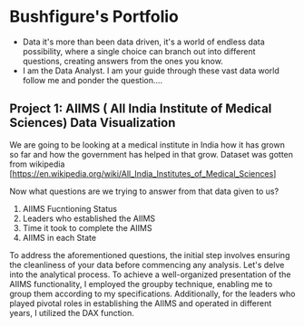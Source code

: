 # Bushfigure's Portfolio

* Data it's more than been data driven, it's a world of endless data possibility, where a single choice can branch out into different questions, creating answers from the ones you know.
* I am the Data Analyst. I am your guide through these vast data world follow me and ponder the question....

## Project 1: AIIMS ( All India Institute of Medical Sciences) Data Visualization

We are going to be looking at a medical institute in India how it has grown so far and how the government has helped in that grow. Dataset was gotten from wikipedia [https://en.wikipedia.org/wiki/All_India_Institutes_of_Medical_Sciences]

Now what questions are we trying to answer from that data given to us?

1. AIIMS Fucntioning Status
2. Leaders who established the AIIMS
3. Time it took to complete the AIIMS
4. AIIMS in each State

To address the aforementioned questions, the initial step involves ensuring the cleanliness of your data before commencing any analysis. Let's delve into the analytical process. To achieve a well-organized presentation of the AIIMS functionality, I employed the groupby technique, enabling me to group them according to my specifications. Additionally, for the leaders who played pivotal roles in establishing the AIIMS and operated in different years, I utilized the DAX function.
